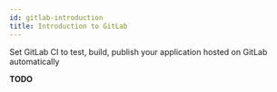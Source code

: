 ```yaml
---
id: gitlab-introduction
title: Introduction to GitLab
---
```


Set GitLab CI to test, build, publish your application hosted on GitLab automatically

**TODO**